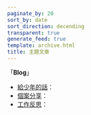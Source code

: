 ```yaml
---
paginate_by: 20
sort_by: date
sort_direction: decending
transparent: true
generate_feed: true
template: archive.html
title: 主題文章
---
```


「**Blog**」

- [給少年的話](/categories/gei-shao-nian-de-hua)：
- [個案分享](/categories/ge-an-fen-xiang)：
- [工作反思](/categories/gong-zuo-fan-si)：

